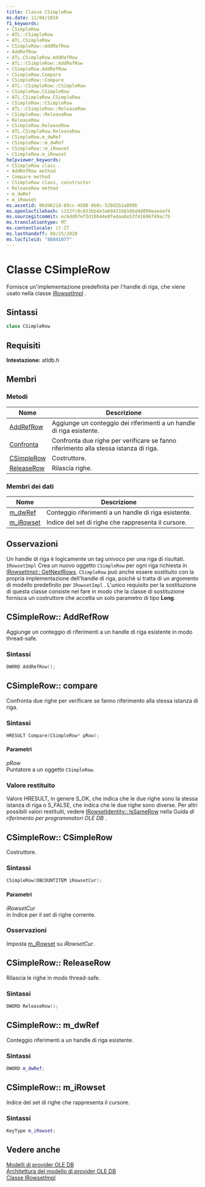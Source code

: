 ```yaml
---
title: Classe CSimpleRow
ms.date: 11/04/2016
f1_keywords:
- CSimpleRow
- ATL::CSimpleRow
- ATL.CSimpleRow
- CSimpleRow::AddRefRow
- AddRefRow
- ATL.CSimpleRow.AddRefRow
- ATL::CSimpleRow::AddRefRow
- CSimpleRow.AddRefRow
- CSimpleRow.Compare
- CSimpleRow::Compare
- ATL::CSimpleRow::CSimpleRow
- CSimpleRow.CSimpleRow
- ATL.CSimpleRow.CSimpleRow
- CSimpleRow::CSimpleRow
- ATL::CSimpleRow::ReleaseRow
- CSimpleRow::ReleaseRow
- ReleaseRow
- CSimpleRow.ReleaseRow
- ATL.CSimpleRow.ReleaseRow
- CSimpleRow.m_dwRef
- CSimpleRow::m_dwRef
- CSimpleRow::m_iRowset
- CSimpleRow.m_iRowset
helpviewer_keywords:
- CSimpleRow class
- AddRefRow method
- Compare method
- CSimpleRow class, constructor
- ReleaseRow method
- m_dwRef
- m_iRowset
ms.assetid: 06d9621d-60cc-4508-8b0c-528d1b1a809b
ms.openlocfilehash: c332fc0c653bbde3a69421b8166d4d099eaeeaf4
ms.sourcegitcommit: ec6dd97ef3d10b44e0fedaa8e53f41696f49ac7b
ms.translationtype: MT
ms.contentlocale: it-IT
ms.lasthandoff: 08/25/2020
ms.locfileid: "88841077"
---
```

# <a name="csimplerow-class"></a>Classe CSimpleRow

Fornisce un'implementazione predefinita per l'handle di riga, che viene usato nella classe [IRowsetImpl](../../data/oledb/irowsetimpl-class.md) .

## <a name="syntax"></a>Sintassi

```cpp
class CSimpleRow
```

## <a name="requirements"></a>Requisiti

**Intestazione:** atldb.h

## <a name="members"></a>Membri

### <a name="methods"></a>Metodi

| Nome | Descrizione |
|-|-|
|[AddRefRow](#addrefrow)|Aggiunge un conteggio dei riferimenti a un handle di riga esistente.|
|[Confronta](#compare)|Confronta due righe per verificare se fanno riferimento alla stessa istanza di riga.|
|[CSimpleRow](#csimplerow)|Costruttore.|
|[ReleaseRow](#releaserow)|Rilascia righe.|

### <a name="data-members"></a>Membri dei dati

| Nome | Descrizione |
|-|-|
|[m_dwRef](#dwref)|Conteggio riferimenti a un handle di riga esistente.|
|[m_iRowset](#irowset)|Indice del set di righe che rappresenta il cursore.|

## <a name="remarks"></a>Osservazioni

Un handle di riga è logicamente un tag univoco per una riga di risultati. `IRowsetImpl` Crea un nuovo oggetto `CSimpleRow` per ogni riga richiesta in [IRowsetImpl:: GetNextRows](../../data/oledb/irowsetimpl-getnextrows.md). `CSimpleRow` può anche essere sostituito con la propria implementazione dell'handle di riga, poiché si tratta di un argomento di modello predefinito per `IRowsetImpl` . L'unico requisito per la sostituzione di questa classe consiste nel fare in modo che la classe di sostituzione fornisca un costruttore che accetta un solo parametro di tipo **Long**.

## <a name="csimplerowaddrefrow"></a><a name="addrefrow"></a> CSimpleRow:: AddRefRow

Aggiunge un conteggio di riferimenti a un handle di riga esistente in modo thread-safe.

### <a name="syntax"></a>Sintassi

```cpp
DWORD AddRefRow();
```

## <a name="csimplerowcompare"></a><a name="compare"></a> CSimpleRow:: compare

Confronta due righe per verificare se fanno riferimento alla stessa istanza di riga.

### <a name="syntax"></a>Sintassi

```cpp
HRESULT Compare(CSimpleRow* pRow);
```

#### <a name="parameters"></a>Parametri

*pRow*<br/>
Puntatore a un oggetto `CSimpleRow`.

### <a name="return-value"></a>Valore restituito

Valore HRESULT, in genere S_OK, che indica che le due righe sono la stessa istanza di riga o S_FALSE, che indica che le due righe sono diverse. Per altri possibili valori restituiti, vedere [IRowsetIdentity:: IsSameRow](/previous-versions/windows/desktop/ms719629(v=vs.85)) nella Guida *di riferimento per programmatori OLE DB* .

## <a name="csimplerowcsimplerow"></a><a name="csimplerow"></a> CSimpleRow:: CSimpleRow

Costruttore.

### <a name="syntax"></a>Sintassi

```cpp
CSimpleRow(DBCOUNTITEM iRowsetCur);
```

#### <a name="parameters"></a>Parametri

*iRowsetCur*<br/>
in Indice per il set di righe corrente.

### <a name="remarks"></a>Osservazioni

Imposta [m_iRowset](../../data/oledb/csimplerow-m-irowset.md) su *iRowsetCur*.

## <a name="csimplerowreleaserow"></a><a name="releaserow"></a> CSimpleRow:: ReleaseRow

Rilascia le righe in modo thread-safe.

### <a name="syntax"></a>Sintassi

```cpp
DWORD ReleaseRow();
```

## <a name="csimplerowm_dwref"></a><a name="dwref"></a> CSimpleRow:: m_dwRef

Conteggio riferimenti a un handle di riga esistente.

### <a name="syntax"></a>Sintassi

```cpp
DWORD m_dwRef;
```

## <a name="csimplerowm_irowset"></a><a name="irowset"></a> CSimpleRow:: m_iRowset

Indice del set di righe che rappresenta il cursore.

### <a name="syntax"></a>Sintassi

```cpp
KeyType m_iRowset;
```

## <a name="see-also"></a>Vedere anche

[Modelli di provider OLE DB](../../data/oledb/ole-db-provider-templates-cpp.md)<br/>
[Architettura del modello di provider OLE DB](../../data/oledb/ole-db-provider-template-architecture.md)<br/>
[Classe IRowsetImpl](../../data/oledb/irowsetimpl-class.md)

